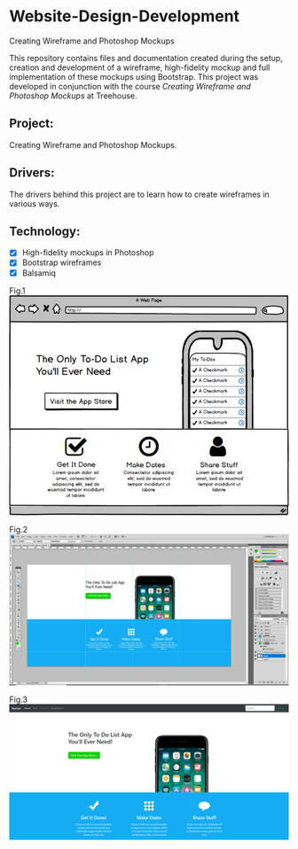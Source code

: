 # Website-Design-Development
Creating Wireframe and Photoshop Mockups

This repository contains files and documentation created during the setup, creation and development of a wireframe, high-fidelity mockup and full implementation of these mockups using Bootstrap.  This project was developed in conjunction with the course *Creating Wireframe and Photoshop Mockups* at Treehouse.

## Project: 
Creating Wireframe and Photoshop Mockups.

## Drivers: 
The drivers behind this project are to learn how to create wireframes in various ways.

## Technology:
- [x] High-fidelity mockups in Photoshop
- [x] Bootstrap wireframes
- [x] Balsamiq

Fig.1
![alt text](https://github.com/Nat34/Website-Design-Development/blob/master/images/Balsamiq_mockup_ToDoApp.png "Fig.1")

Fig.2
![alt text](https://github.com/Nat34/Website-Design-Development/blob/master/images/hi_fi_mockup.png "Fig.2")

Fig.3
![alt text](https://github.com/Nat34/Website-Design-Development/blob/master/images/bootstrap_mockup.png "Fig.3")

 
